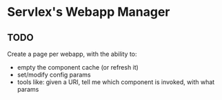 # Servlex's Webapp Manager

## TODO

Create a page per webapp, with the ability to:

- empty the component cache (or refresh it)
- set/modify config params
- tools like: given a URI, tell me which component is invoked, with
  what params
